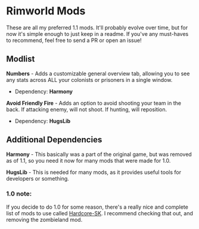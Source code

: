 # Rimworld Mods

These are all my preferred 1.1 mods. It'll probably evolve over time, but for now it's simple enough to just keep in a readme. If you've any must-haves to recommend, feel free to send a PR or open an issue!

## Modlist

**Numbers** - Adds a customizable general overview tab, allowing you to see any stats across ALL your colonists or prisoners in a single window.
- Dependency: **Harmony**

**Avoid Friendly Fire** - Adds an option to avoid shooting your team in the back. If attacking enemy, will not shoot. If hunting, will reposition.
- Dependency: **HugsLib**

## Additional Dependencies

**Harmony** - This basically was a part of the original game, but was removed as of 1.1, so you need it now for many mods that were made for 1.0.

**HugsLib** - This is needed for many mods, as it provides useful tools for developers or something.


### 1.0 note:

If you decide to do 1.0 for some reason, there's a really nice and complete list of mods to use called [Hardcore-SK](https://github.com/skyarkhangel/Hardcore-SK). I recommend checking that out, and removing the zombieland mod.
